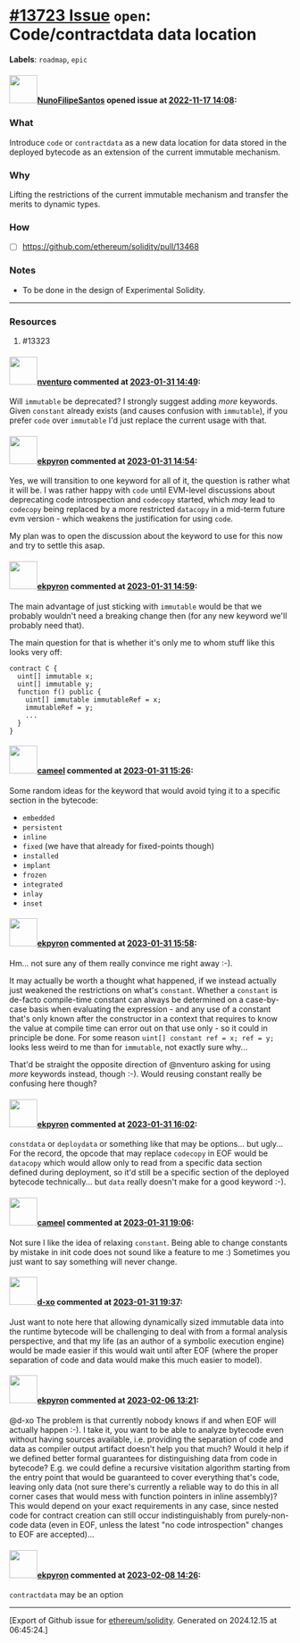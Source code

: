 # [\#13723 Issue](https://github.com/ethereum/solidity/issues/13723) `open`: Code/contractdata data location
**Labels**: `roadmap`, `epic`


#### <img src="https://avatars.githubusercontent.com/u/2582498?u=a1331723a724eb612a66f75abee3048448e2fe01&v=4" width="50">[NunoFilipeSantos](https://github.com/NunoFilipeSantos) opened issue at [2022-11-17 14:08](https://github.com/ethereum/solidity/issues/13723):

### What

Introduce ``code`` or ``contractdata`` as a new data location for data stored in the deployed bytecode as an extension of the current immutable mechanism.

### Why

Lifting the restrictions of the current immutable mechanism and transfer the merits to dynamic types.

### How

- [ ] https://github.com/ethereum/solidity/pull/13468

### Notes
- To be done in the design of Experimental Solidity.

---
### Resources

1. #13323

#### <img src="https://avatars.githubusercontent.com/u/2530770?u=a2b81f85d207864b7db06415db53010c21633b33&v=4" width="50">[nventuro](https://github.com/nventuro) commented at [2023-01-31 14:49](https://github.com/ethereum/solidity/issues/13723#issuecomment-1410499381):

Will `immutable` be deprecated? I strongly suggest adding _more_ keywords. Given `constant` already exists (and causes confusion with `immutable`), if you prefer `code` over `immutable` I'd just replace the current usage with that.

#### <img src="https://avatars.githubusercontent.com/u/1347491?v=4" width="50">[ekpyron](https://github.com/ekpyron) commented at [2023-01-31 14:54](https://github.com/ethereum/solidity/issues/13723#issuecomment-1410509209):

Yes, we will transition to one keyword for all of it, the question is rather what it will be. I was rather happy with ``code`` until EVM-level discussions about deprecating code introspection and ``codecopy`` started, which *may* lead to ``codecopy`` being replaced by a more restricted ``datacopy`` in a mid-term future evm version - which weakens the justification for using ``code``.

My plan was to open the discussion about the keyword to use for this now and try to settle this asap.

#### <img src="https://avatars.githubusercontent.com/u/1347491?v=4" width="50">[ekpyron](https://github.com/ekpyron) commented at [2023-01-31 14:59](https://github.com/ethereum/solidity/issues/13723#issuecomment-1410517131):

The main advantage of just sticking with `immutable` would be that we probably wouldn't need a breaking change then (for any new keyword we'll probably need that).

The main question for that is whether it's only me to whom stuff like this looks very off:
```
contract C {
  uint[] immutable x;
  uint[] immutable y;
  function f() public {
    uint[] immutable immutableRef = x;
    immutableRef = y;
    ...
  }
}
```

#### <img src="https://avatars.githubusercontent.com/u/137030?v=4" width="50">[cameel](https://github.com/cameel) commented at [2023-01-31 15:26](https://github.com/ethereum/solidity/issues/13723#issuecomment-1410581897):

Some random ideas for the keyword that would avoid tying it to a specific section in the bytecode:
- `embedded`
- `persistent`
- `inline`
- `fixed` (we have that already for fixed-points though)
- `installed`
- `implant`
- `frozen`
- `integrated`
- `inlay`
- `inset`

#### <img src="https://avatars.githubusercontent.com/u/1347491?v=4" width="50">[ekpyron](https://github.com/ekpyron) commented at [2023-01-31 15:58](https://github.com/ethereum/solidity/issues/13723#issuecomment-1410642578):

Hm... not sure any of them really convince me right away :-).

It may actually be worth a thought what happened, if we instead actually just weakened the restrictions on what's ``constant``. Whether a ``constant`` is de-facto compile-time constant can always be determined on a case-by-case basis when evaluating the expression - and any use of a constant that's only known after the constructor in a context that requires to know the value at compile time can error out on that use only - so it could in principle be done.
For some reason ``uint[] constant ref = x; ref = y;`` looks less weird to me than for `immutable`, not exactly sure why...

That'd be straight the opposite direction of @nventuro asking for using *more* keywords instead, though :-). Would reusing constant really be confusing here though?

#### <img src="https://avatars.githubusercontent.com/u/1347491?v=4" width="50">[ekpyron](https://github.com/ekpyron) commented at [2023-01-31 16:02](https://github.com/ethereum/solidity/issues/13723#issuecomment-1410648200):

``constdata`` or ``deploydata`` or something like that may be options... but ugly...
For the record, the opcode that may replace ``codecopy`` in EOF would be ``datacopy`` which would allow only to read from a specific data section defined during deployment, so it'd still be a specific section of the deployed bytecode technically... but ``data`` really doesn't make for a good keyword :-).

#### <img src="https://avatars.githubusercontent.com/u/137030?v=4" width="50">[cameel](https://github.com/cameel) commented at [2023-01-31 19:06](https://github.com/ethereum/solidity/issues/13723#issuecomment-1410918232):

Not sure I like the idea of relaxing `constant`. Being able to change constants by mistake in init code does not sound like a feature to me :) Sometimes you just want to say something will never change.

#### <img src="https://avatars.githubusercontent.com/u/6689924?u=f7a8659e878602d06c526b5bb7a1cdb8327b7ca2&v=4" width="50">[d-xo](https://github.com/d-xo) commented at [2023-01-31 19:37](https://github.com/ethereum/solidity/issues/13723#issuecomment-1410957250):

Just want to note here that allowing dynamically sized immutable data into the runtime bytecode will be challenging to deal with from a formal analysis perspective, and that my life (as an author of a symbolic execution engine) would be made easier if this would wait until after EOF (where the proper separation of code and data would make this much easier to model).

#### <img src="https://avatars.githubusercontent.com/u/1347491?v=4" width="50">[ekpyron](https://github.com/ekpyron) commented at [2023-02-06 13:21](https://github.com/ethereum/solidity/issues/13723#issuecomment-1419073363):

@d-xo The problem is that currently nobody knows if and when EOF will actually happen :-).
I take it, you want to be able to analyze bytecode even without having sources available, i.e. providing the separation of code and data as compiler output artifact doesn't help you that much?
Would it help if we defined better formal guarantees for distinguishing data from code in bytecode? E.g. we could define a recursive visitation algorithm starting from the entry point that would be guaranteed to cover everything that's code, leaving only data (not sure there's currently a reliable way to do this in all corner cases that would mess with function pointers in inline assembly)? This would depend on your exact requirements in any case, since nested code for contract creation can still occur indistinguishably from purely-non-code data (even in EOF, unless the latest "no code introspection" changes to EOF are accepted)...

#### <img src="https://avatars.githubusercontent.com/u/1347491?v=4" width="50">[ekpyron](https://github.com/ekpyron) commented at [2023-02-08 14:26](https://github.com/ethereum/solidity/issues/13723#issuecomment-1422682668):

``contractdata`` may be an option


-------------------------------------------------------------------------------



[Export of Github issue for [ethereum/solidity](https://github.com/ethereum/solidity). Generated on 2024.12.15 at 06:45:24.]
